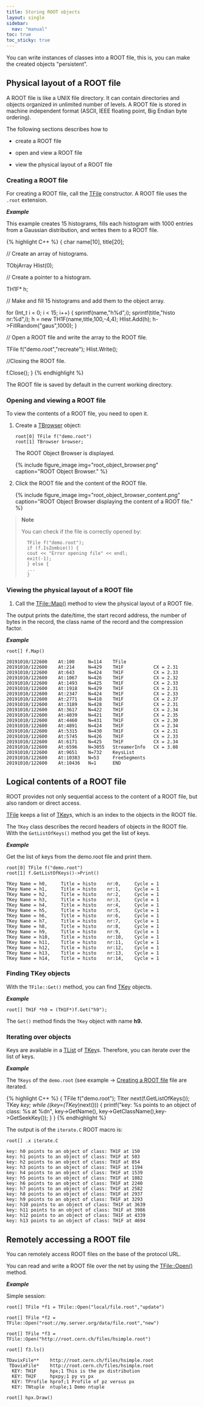 ```yaml
---
title: Storing ROOT objects
layout: single
sidebar:
  nav: "manual"
toc: true
toc_sticky: true
---
```


 You can write instances of classes into a ROOT file, this is, you can make the created objects "persistent".

## Physical layout of a ROOT file

A ROOT file is like a UNIX file directory. It can contain directories and objects organized in unlimited number of levels. A ROOT file is stored in machine independent format (ASCII, IEEE floating point, Big Endian byte ordering).

The following sections describes how to

-   create a ROOT file

-   open and view a ROOT file

-   view the physical layout of a ROOT file

### Creating a ROOT file

For creating a ROOT file, call the [TFile](https://root.cern/doc/master/classTFile.html) constructor. A ROOT file uses the `.root` extension.

_**Example**_

This example creates 15 histograms, fills each histogram with 1000 entries from a Gaussian distribution, and writes them to a ROOT file.

{% highlight C++ %}
{
   char name[10], title[20];

// Create an array of histograms.

   TObjArray Hlist(0);

// Create a pointer to a histogram.

   TH1F* h;

// Make and fill 15 histograms and add them to the object array.

   for (Int_t i = 0; i < 15; i++) {
      sprintf(name,"h%d",i);
      sprintf(title,"histo nr:%d",i);
      h = new TH1F(name,title,100,-4,4);
      Hlist.Add(h);
      h->FillRandom("gaus",1000);
   }

// Open a ROOT file and write the array to the ROOT file.

   TFile f("demo.root","recreate");
   Hlist.Write();

//Closing the ROOT file.

   f.Close();
}
{% endhighlight %}

The ROOT file is saved by default in the current working directory.

### Opening and viewing a ROOT file

To view the contents of a ROOT file, you need to open it.

1. Create a [TBrowser](https://root.cern/doc/master/classTBrowser.html) object:

   ```
   root[0] TFile f("demo.root")
   root[1] TBrowser browser;
   ```

   The ROOT Object Browser is displayed.

   {% include figure_image
   img="root_object_browser.png"
   caption="ROOT Object Browser."
   %}


2. Click the ROOT file and the content of the ROOT file.

   {% include figure_image
   img="root_object_browser_content.png"
   caption="ROOT Object Browser displaying the content of a ROOT file."
   %}


> **Note**
>
> You can check if the file is correctly opened by:
>
> ```
>   TFile f("demo.root");
>   if (f.IsZombie()) {
>   cout << "Error opening file" << endl;
>   exit(-1);
>   } else {
>   ...
>   }
> ```

### Viewing the physical layout of a ROOT file

1.  Call the [TFile::Map()](https://root.cern/doc/master/classTFile.html#a5568f2f0a4a678ffaf769d0bf210610f) method to view the physical layout of a ROOT file.

The output prints the date/time, the start record address, the number of bytes in the record, the class name of the record and the compression factor.

_**Example**_

```
root[] f.Map()

20191010/122600    At:100     N=114    TFile
20191010/122600    At:214     N=429    TH1F           CX = 2.31
20191010/122600    At:643     N=424    TH1F           CX = 2.33
20191010/122600    At:1067    N=426    TH1F           CX = 2.32
20191010/122600    At:1493    N=425    TH1F           CX = 2.33
20191010/122600    At:1918    N=429    TH1F           CX = 2.31
20191010/122600    At:2347    N=424    TH1F           CX = 2.33
20191010/122600    At:2771    N=418    TH1F           CX = 2.37
20191010/122600    At:3189    N=428    TH1F           CX = 2.31
20191010/122600    At:3617    N=422    TH1F           CX = 2.34
20191010/122600    At:4039    N=421    TH1F           CX = 2.35
20191010/122600    At:4460    N=431    TH1F           CX = 2.30
20191010/122600    At:4891    N=424    TH1F           CX = 2.34
20191010/122600    At:5315    N=430    TH1F           CX = 2.31
20191010/122600    At:5745    N=426    TH1F           CX = 2.33
20191010/122600    At:6171    N=425    TH1F           CX = 2.34
20191010/122600    At:6596    N=3055   StreamerInfo   CX = 3.08
20191010/122600    At:9651    N=732    KeysList
20191010/122600    At:10383   N=53     FreeSegments
20191010/122600    At:10436   N=1      END
```

## Logical contents of a ROOT file

ROOT provides not only sequential access to the content of a ROOT file, but also random or direct access.

[TFile](https://root.cern/doc/master/classTFile.html) keeps a list of [TKey](https://root.cern/doc/master/classTKey.html)s, which is an index to the objects in the ROOT file.

The `TKey` class describes the record headers of objects in the ROOT file. With the `GetListOfKeys()` method you get the list of keys.

_**Example**_

Get the list of keys from the demo.root file and print them.
```
root[0] TFile f("demo.root")
root[1] f.GetListOfKeys()->Print()

TKey Name = h0,     Title = histo    nr:0,     Cycle = 1
TKey Name = h1,     Title = histo    nr:1,     Cycle = 1
TKey Name = h2,     Title = histo    nr:2,     Cycle = 1
TKey Name = h3,     Title = histo    nr:3,     Cycle = 1
TKey Name = h4,     Title = histo    nr:4,     Cycle = 1
TKey Name = h5,     Title = histo    nr:5,     Cycle = 1
TKey Name = h6,     Title = histo    nr:6,     Cycle = 1
TKey Name = h7,     Title = histo    nr:7,     Cycle = 1
TKey Name = h8,     Title = histo    nr:8,     Cycle = 1
TKey Name = h9,     Title = histo    nr:9,     Cycle = 1
TKey Name = h10,    Title = histo    nr:10,    Cycle = 1
TKey Name = h11,    Title = histo    nr:11,    Cycle = 1
TKey Name = h12,    Title = histo    nr:12,    Cycle = 1
TKey Name = h13,    Title = histo    nr:13,    Cycle = 1
TKey Name = h14,    Title = histo    nr:14,    Cycle = 1
```

### Finding TKey objects

With the `TFile::Get()` method, you can find [TKey](https://root.cern/doc/master/classTKey.html) objects.

_**Example**_

```
root[] TH1F *h9 = (TH1F*)f.Get("h9");
```

The `Get()` method finds the `TKey` object with name **h9.**

### Iterating over objects

Keys are available in a [TList](https://root.cern/doc/master/classTList.html) of [TKey](https://root.cern/doc/master/classTKey.html)s. Therefore, you can iterate over the list of keys.

_**Example**_

The `TKeys` of the `demo.root` (see example → [Creating a ROOT file](#creating-a-root-file) file are iterated.

{% highlight C++ %}
{
   TFile f("demo.root");
   TIter next(f.GetListOfKeys());
   TKey *key;
   while ((key=(TKey*)next())) {
      printf("key: %s points to an object of class: %s at %dn", key->GetName(),
      key->GetClassName(),key->GetSeekKey());
   }
}
{% endhighlight %}

The output is of the `iterate.C` ROOT macro is:

```
root[] .x iterate.C

key: h0 points to an object of class: TH1F at 150
key: h1 points to an object of class: TH1F at 503
key: h2 points to an object of class: TH1F at 854
key: h3 points to an object of class: TH1F at 1194
key: h4 points to an object of class: TH1F at 1539
key: h5 points to an object of class: TH1F at 1882
key: h6 points to an object of class: TH1F at 2240
key: h7 points to an object of class: TH1F at 2582
key: h8 points to an object of class: TH1F at 2937
key: h9 points to an object of class: TH1F at 3293
key: h10 points to an object of class: TH1F at 3639
key: h11 points to an object of class: TH1F at 3986
key: h12 points to an object of class: TH1F at 4339
key: h13 points to an object of class: TH1F at 4694
```

## Remotely accessing a ROOT file

You can remotely access ROOT files on the base of the protocol URL.

You can read and write a ROOT file over the net by using the [TFile::Open()](https://root.cern/doc/master/classTFile.html#aec5f3fae0774aabfc615ebb4b00fe5e0) method.

_**Example**_

Simple session:

```
root[] TFile *f1 = TFile::Open("local/file.root","update")

root[] TFile *f2 = TFile::Open("root://my.server.org/data/file.root","new")

root[] TFile *f3 = TFile::Open("http://root.cern.ch/files/hsimple.root")

root[] f3.ls()

TDavixFile**    http://root.cern.ch/files/hsimple.root
 TDavixFile*    http://root.cern.ch/files/hsimple.root
  KEY: TH1F     hpx;1 This is the px distribution
  KEY: TH2F     hpxpy;1 py vs px
  KEY: TProfile hprof;1 Profile of pz versus px
  KEY: TNtuple  ntuple;1 Demo ntuple

root[] hpx.Draw()
```
